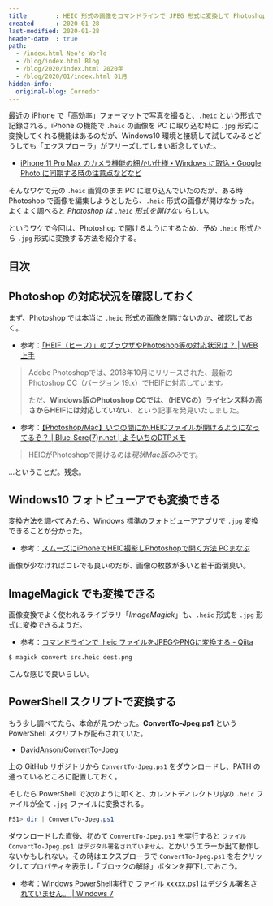 ```yaml
---
title        : HEIC 形式の画像をコマンドラインで JPEG 形式に変換して Photoshop で開けるようにする
created      : 2020-01-28
last-modified: 2020-01-28
header-date  : true
path:
  - /index.html Neo's World
  - /blog/index.html Blog
  - /blog/2020/index.html 2020年
  - /blog/2020/01/index.html 01月
hidden-info:
  original-blog: Corredor
---
```


最近の iPhone で「高効率」フォーマットで写真を撮ると、`.heic` という形式で記録される。iPhone の機能で `.heic` の画像を PC に取り込む時に `.jpg` 形式に変換してくれる機能はあるのだが、Windows10 環境と接続して試してみるとどうしても「エクスプローラ」がフリーズしてしまい断念していた。

- [iPhone 11 Pro Max のカメラ機能の細かい仕様・Windows に取込・Google Photo に同期する時の注意点などなど](/blog/2019/10/06-02.html)

そんなワケで元の `.heic` 画質のまま PC に取り込んでいたのだが、ある時 Photoshop で画像を編集しようとしたら、`.heic` 形式の画像が開けなかった。よくよく調べると *Photoshop は `.heic` 形式を開けない*らしい。

というワケで今回は、Photoshop で開けるようにするため、予め `.heic` 形式から `.jpg` 形式に変換する方法を紹介する。

## 目次

## Photoshop の対応状況を確認しておく

まず、Photoshop では本当に `.heic` 形式の画像を開けないのか、確認しておく。

- 参考：[「HEIF（ヒーフ）」のブラウザやPhotoshop等の対応状況は？ | WEB上手](https://www.web-jozu.com/web/heif-heic/)

> Adobe Photoshopでは、2018年10月にリリースされた、最新のPhotoshop CC（バージョン 19.x）でHEIFに対応しています。
> 
> ただ、**Windows版のPhotoshop CCでは、（HEVCの）ライセンス料の高さからHEIFには対応していない**、という記事を発見いたしました。

- 参考：[【Photoshop/Mac】いつの間にか.HEICファイルが開けるようになってるぞ？ | Blue-Scre{7}n․net | よそいちのDTPメモ](https://blue-screeeeeeen.net/photoshop/20190620.html)

> HEICがPhotoshopで開けるのは*現状Mac版のみ*です。

…ということだ。残念。

## Windows10 フォトビューアでも変換できる

変換方法を調べてみたら、Windows 標準のフォトビューアアプリで `.jpg` 変換できることが分かった。

- 参考：[スムーズにiPhoneでHEIC撮影しPhotoshopで開く方法 PCまなぶ](https://pcmanabu.com/heic-photoshop/)

画像が少なければコレでも良いのだが、画像の枚数が多いと若干面倒臭い。

## ImageMagick でも変換できる

画像変換でよく使われるライブラリ「*ImageMagick*」も、`.heic` 形式を `.jpg` 形式に変換できるようだ。

- 参考：[コマンドラインで .heic ファイルをJPEGやPNGに変換する - Qiita](https://qiita.com/yokra9/items/9b1445eb65ee0fe5c759)

```bash
$ magick convert src.heic dest.png
```

こんな感じで良いらしい。

## PowerShell スクリプトで変換する

もう少し調べてたら、本命が見つかった。**ConvertTo-Jpeg.ps1** という PowerShell スクリプトが配布されていた。

- [DavidAnson/ConvertTo-Jpeg](https://github.com/DavidAnson/ConvertTo-Jpeg)

上の GitHub リポジトリから `ConvertTo-Jpeg.ps1` をダウンロードし、PATH の通っているところに配置しておく。

そしたら PowerShell で次のように叩くと、カレントディレクトリ内の `.heic` ファイルが全て `.jpg` ファイルに変換される。

```powershell
PS1> dir | ConvertTo-Jpeg.ps1
```

ダウンロードした直後、初めて `ConvertTo-Jpeg.ps1` を実行すると `ファイル ConvertTo-Jpeg.ps1 はデジタル署名されていません。`とかいうエラーが出て動作しないかもしれない。その時はエクスプローラで `ConvertTo-Jpeg.ps1` を右クリックしてプロパティを表示し「ブロックの解除」ボタンを押下しておこう。

- 参考：[Windows PowerShell実行で ファイル xxxxx.ps1 はデジタル署名されていません。 | Windows 7](http://tooljp.com/qa/AA137BB0879224C2492577520055509A.html)
